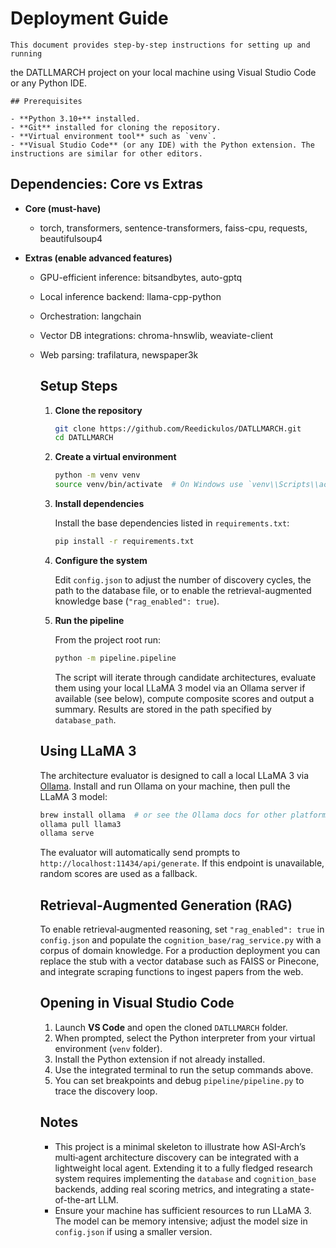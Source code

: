 # Deployment Guide

    This document provides step-by-step instructions for setting up and running 
the DATLLMARCH project on your local machine using Visual Studio Code or any 
Python IDE.

    ## Prerequisites

    - **Python 3.10+** installed.
    - **Git** installed for cloning the repository.
    - **Virtual environment tool** such as `venv`.
    - **Visual Studio Code** (or any IDE) with the Python extension. The 
    instructions are similar for other editors.

## Dependencies: Core vs Extras

- **Core (must-have)**
  - torch, transformers, sentence-transformers, faiss-cpu, requests, beautifulsoup4

- **Extras (enable advanced features)**
  - GPU-efficient inference: bitsandbytes, auto-gptq
  - Local inference backend: llama-cpp-python
  - Orchestration: langchain
  - Vector DB integrations: chroma-hnswlib, weaviate-client
  - Web parsing: trafilatura, newspaper3k

    ## Setup Steps

    1. **Clone the repository**

       ```bash
       git clone https://github.com/Reedickulos/DATLLMARCH.git
       cd DATLLMARCH
       ```

    2. **Create a virtual environment**

       ```bash
       python -m venv venv
       source venv/bin/activate  # On Windows use `venv\\Scripts\\activate`
       ```

    3. **Install dependencies**

       Install the base dependencies listed in `requirements.txt`:

       ```bash
       pip install -r requirements.txt
       ```

    4. **Configure the system**

       Edit `config.json` to adjust the number of discovery cycles, the path to 
       the database file, or to enable the retrieval-augmented knowledge base 
       (`"rag_enabled": true`).

    5. **Run the pipeline**

       From the project root run:

       ```bash
       python -m pipeline.pipeline
       ```

       The script will iterate through candidate architectures, evaluate them 
       using your local LLaMA 3 model via an Ollama server if available (see below), 
       compute composite scores and output a summary. Results are stored in the path 
       specified by `database_path`.

    ## Using LLaMA 3

    The architecture evaluator is designed to call a local LLaMA 3 via 
    [Ollama](https://ollama.com). Install and run Ollama on your machine, then pull 
    the LLaMA 3 model:

    ```bash
    brew install ollama  # or see the Ollama docs for other platforms
    ollama pull llama3
    ollama serve
    ```

    The evaluator will automatically send prompts to 
    `http://localhost:11434/api/generate`. If this endpoint is unavailable, random 
    scores are used as a fallback.

    ## Retrieval-Augmented Generation (RAG)

    To enable retrieval‑augmented reasoning, set `"rag_enabled": true` in 
    `config.json` and populate the `cognition_base/rag_service.py` with a corpus of 
    domain knowledge. For a production deployment you can replace the stub with a 
    vector database such as FAISS or Pinecone, and integrate scraping functions to 
    ingest papers from the web.

    ## Opening in Visual Studio Code

    1. Launch **VS Code** and open the cloned `DATLLMARCH` folder.
    2. When prompted, select the Python interpreter from your virtual 
       environment (`venv` folder).
    3. Install the Python extension if not already installed.
    4. Use the integrated terminal to run the setup commands above.
    5. You can set breakpoints and debug `pipeline/pipeline.py` to trace the 
       discovery loop.

    ## Notes

    - This project is a minimal skeleton to illustrate how ASI-Arch’s 
    multi‑agent architecture discovery can be integrated with a lightweight local 
    agent. Extending it to a fully fledged research system requires implementing the
    `database` and `cognition_base` backends, adding real scoring metrics, and 
    integrating a state-of-the-art LLM.
    - Ensure your machine has sufficient resources to run LLaMA 3. The model can
    be memory intensive; adjust the model size in `config.json` if using a smaller 
    version.
